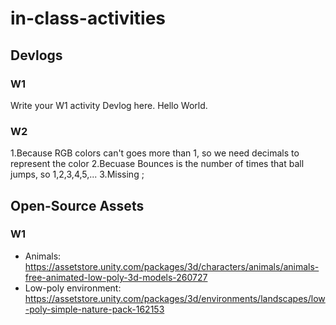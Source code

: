 # in-class-activities
## Devlogs
### W1
Write your W1 activity Devlog here.
Hello World.
### W2
1.Because RGB colors can't goes more than 1, so we need decimals to represent the color
2.Becuase Bounces is the number of times that ball jumps, so 1,2,3,4,5,...
3.Missing ;

## Open-Source Assets
### W1
- Animals: https://assetstore.unity.com/packages/3d/characters/animals/animals-free-animated-low-poly-3d-models-260727 
- Low-poly environment: https://assetstore.unity.com/packages/3d/environments/landscapes/low-poly-simple-nature-pack-162153 